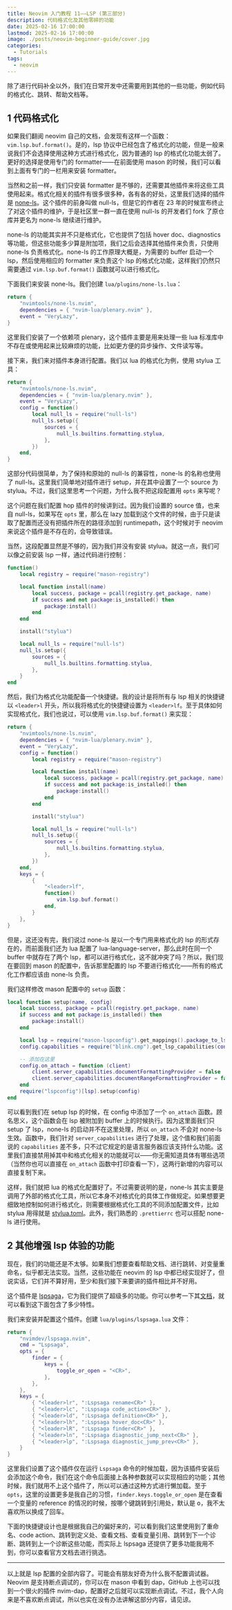 ```yaml
---
title: Neovim 入门教程 11——LSP (第三部分)
description: 代码格式化及其他零碎的功能
date: 2025-02-16 17:00:00
lastmod: 2025-02-16 17:00:00
image: ./posts/neovim-beginner-guide/cover.jpg
categories:
  - Tutorials
tags:
  - neovim
---
```


除了进行代码补全以外，我们在日常开发中还需要用到其他的一些功能，例如代码的格式化、跳转、帮助文档等。

## 1 代码格式化

如果我们翻阅 neovim 自己的文档，会发现有这样一个函数：`vim.lsp.buf.format()`。是的，lsp 协议中已经包含了格式化的功能，但是一般来说我们不会选择使用这种方式进行格式化，因为普通的 lsp 的格式化功能太弱了。更好的选择是使用专门的 formatter——在前面使用 mason 的时候，我们可以看到上面有专门的一栏用来安装 formatter。

当然和之前一样，我们只安装 formatter 是不够的，还需要其他插件来将这些工具使用起来。格式化相关的插件有很多很多种，各有各的好处，这里我们选择的插件是 [none-ls](https://github.com/nvimtools/none-ls.nvim)。这个插件的前身叫做 null-ls，但是它的作者在 23 年的时候宣布终止了对这个插件的维护，于是社区里一群一直在使用 null-ls 的开发者们 fork 了原仓库并更名为 none-ls 继续进行维护。

none-ls 的功能其实并不只是格式化，它也提供了包括 hover doc、diagnostics 等功能，但这些功能多少算是附加项，我们之后会选择其他插件来负责，只使用 none-ls 负责格式化。none-ls 的工作原理大概是，为需要的 buffer 启动一个 lsp，然后使用相应的 formatter 来负责这个 lsp 的格式化功能，这样我们仍然只需要通过 `vim.lsp.buf.format()` 函数就可以进行格式化。

下面我们来安装 none-ls。我们创建 `lua/plugins/none-ls.lua`：

```lua
return {
    "nvimtools/none-ls.nvim",
    dependencies = { "nvim-lua/plenary.nvim" },
    event = "VeryLazy",
}
```

这里我们安装了一个依赖项 plenary，这个插件主要是用来处理一些 lua 标准库中不存在或使用起来比较麻烦的功能，比如更方便的异步操作、文件读写等。

接下来，我们来对插件本身进行配置。我们以 lua 的格式化为例，使用 stylua 工具：

```lua
return {
    "nvimtools/none-ls.nvim",
    dependencies = { "nvim-lua/plenary.nvim" },
    event = "VeryLazy",
    config = function()
        local null_ls = require("null-ls")
        null_ls.setup({
            sources = {
                null_ls.builtins.formatting.stylua,
            },
        })
    end,
}
```

这部分代码很简单，为了保持和原始的 null-ls 的兼容性，none-ls 的名称也使用了 null-ls。这里我们简单地对插件进行 setup，并在其中设置了一个 source 为 stylua。不过，我们这里思考一个问题，为什么我不把这段配置用 `opts` 来写呢？

这个问题在我们配置 hop 插件的时候讲到过。因为我们设置的 source 值，也来自 null-ls，如果写在 `opts` 里，那么在 lazy 加载到这个文件的时候，由于只是读取了配置而还没有把插件所在的路径添加到 runtimepath，这个时候对于 neovim 来说这个插件是不存在的，会导致错误。

当然，这段配置显然是不够的，因为我们并没有安装 stylua。就这一点，我们可以像之前安装 lsp 一样，通过代码进行控制：

```lua
function()
    local registry = require("mason-registry")

    local function install(name)
        local success, package = pcall(registry.get_package, name)
        if success and not package:is_installed() then
            package:install()
        end
    end

    install("stylua")

    local null_ls = require("null-ls")
    null_ls.setup({
        sources = {
            null_ls.builtins.formatting.stylua,
        },
    }
end
```

然后，我们为格式化功能配备一个快捷键。我的设计是将所有与 lsp 相关的快捷键以 `<leader>l` 开头，所以我将格式化的快捷键设置为 `<leader>lf`。至于具体如何实现格式化，我们也说过，可以使用 `vim.lsp.buf.format()` 来实现：

```lua
return {
    "nvimtools/none-ls.nvim",
    dependencies = { "nvim-lua/plenary.nvim" },
    event = "VeryLazy",
    config = function()
        local registry = require("mason-registry")

        local function install(name)
            local success, package = pcall(registry.get_package, name)
            if success and not package:is_installed() then
                package:install()
            end
        end

        install("stylua")

        local null_ls = require("null-ls")
        null_ls.setup({
            sources = {
                null_ls.builtins.formatting.stylua,
            },
        })
    end,
    keys = {
        {
            "<leader>lf",
            function()
                vim.lsp.buf.format()
            end,
        }
    },
}
```

但是，这还没有完，我们说过 none-ls 是以一个专门用来格式化的 lsp 的形式存在的，而前面我们还为 lua 配置了 lua-language-server，那么此时在同一个 buffer 中就存在了两个 lsp，都可以进行格式化，这不就冲突了吗？所以，我们现在要回到 mason 的配置中，告诉那里配置的 lsp 不要进行格式化——所有的格式化工作都应该由 none-ls 负责。

我们这样修改 mason 配置中的 `setup` 函数：

```lua
local function setup(name, config)
    local success, package = pcall(registry.get_package, name)
    if success and not package:is_installed() then
        package:install()
    end

    local lsp = require("mason-lspconfig").get_mappings().package_to_lspconfig[name]
    config.capabilities = require("blink.cmp").get_lsp_capabilities(config.capabilities)

    -- 添加在这里
    config.on_attach = function (client)
        client.server_capabilities.documentFormattingProvider = false
        client.server_capabilities.documentRangeFormattingProvider = false
    end
    require("lspconfig")[lsp].setup(config)
end
```

可以看到我们在 setup lsp 的时候，在 config 中添加了一个 `on_attach` 函数。顾名思义，这个函数会在 lsp 被附加到 buffer 上的时候执行。因为这里面我们只 setup 了 lsp，none-ls 的启动并不在这里处理，所以 `on_attach` 不会对 none-ls 生效。函数中，我们针对 `server_capabilities` 进行了处理，这个值和我们前面说的 `capabilities` 差不多，只不过它规定的是语言服务器应该支持什么功能。这里我们直接禁用掉其中和格式化相关的功能就可以——你无需知道具体有哪些选项（当然你也可以直接在 `on_attach` 函数中打印查看一下），这两行新增的内容可以直接复制下来。

这样，我们就把 lua 的格式化配置好了。不过需要说明的是，none-ls 其实主要是调用了外部的格式化工具，所以它本身不对格式化的具体工作做规定。如果想要更细致地控制如何进行格式化，则需要根据格式化工具的不同添加配置文件，比如 stylua 用得就是 [stylua.toml](https://github.com/JohnnyMorganz/StyLua?tab=readme-ov-file#configuring-runtime-syntax-selection)。此外，我们熟悉的 `.prettierrc` 也可以搭配 none-ls 进行使用。

## 2 其他增强 lsp 体验的功能

现在，我们的功能还是不太够。如果我们想要查看帮助文档、进行跳转、对变量重命名，似乎都无法实现。当然，这些功能在 neovim 的 lsp 中都已经实现好了，但说实话，它们并不算好用，至少和我们接下来要讲的插件相比并不好用。

这个插件是 [lspsaga](https://github.com/nvimdev/lspsaga.nvim)，它为我们提供了超级多的功能。你可以参考一下其[文档](https://nvimdev.github.io/lspsaga/)，就可以看到这下面包含了多少特性。

我们来安装并配置这个插件。创建 `lua/plugins/lspsaga.lua` 文件：

```lua
return {
    "nvimdev/lspsaga.nvim",
    cmd = "Lspsaga",
    opts = {
        finder = {
            keys = {
                toggle_or_open = "<CR>",
            },
        },
    },
    keys = {
        { "<leader>lr", ":Lspsaga rename<CR>" },
        { "<leader>lc", ":Lspsaga code_action<CR>" },
        { "<leader>ld", ":Lspsaga definition<CR>" },
        { "<leader>lh", ":Lspsaga hover_doc<CR>" },
        { "<leader>lR", ":Lspsaga finder<CR>" },
        { "<leader>ln", ":Lspsaga diagnostic_jump_next<CR>" },
        { "<leader>lp", ":Lspsaga diagnostic_jump_prev<CR>" },
    }
}
```

这里我们设置了这个插件仅在运行 `Lspsaga` 命令的时候加载，因为该插件安装后会添加这个命令，我们在这个命令后面接上各种参数就可以实现相应的功能；其他时候，我们就用不上这个插件了，所以可以通过这种方式进行懒加载。至于 `opts`，这里的设置更多是我自己的习惯，`finder.keys.toggle_or_open` 是在查看一个变量的 reference 的情况的时候，按哪个键跳转到引用处，默认是 <kbd>o</kbd>，我不太喜欢所以换成了回车。

下面的快捷键设计也是根据我自己的偏好来的，可以看到我们这里使用到了重命名、code action、跳转到定义处、查看文档、查看变量引用、跳转到下一个诊断、跳转到上一个诊断这些功能，而实际上 lspsaga 还提供了更多功能我用不到，你可以查看官方文档去进行挑选。

---

以上就是 lsp 配置的全部内容了。可能会有朋友好奇为什么我不配置调试器。Neovim 是支持断点调试的，你可以在 mason 中看到 dap，GitHub 上也可以找到一个很火的插件 nvim-dap，配置好之后就可以实现断点调试。不过，我个人向来是不喜欢断点调试，所以也实在没有办法讲解这部分内容，请见谅。

